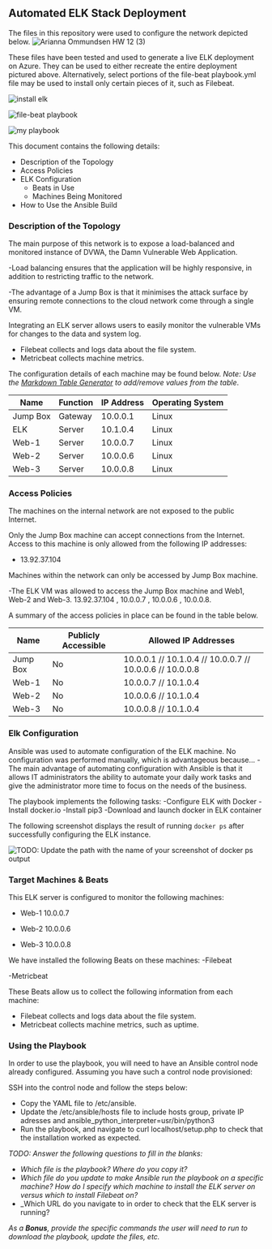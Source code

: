 ## Automated ELK Stack Deployment

The files in this repository were used to configure the network depicted below.
![Arianna Ommundsen HW 12 (3)](https://user-images.githubusercontent.com/73668221/110558514-a30e1100-8110-11eb-970d-3d178877f085.png)


These files have been tested and used to generate a live ELK deployment on Azure. They can be used to either recreate the entire deployment pictured above. Alternatively, select portions of the file-beat playbook.yml file may be used to install only certain pieces of it, such as Filebeat.


![install elk](https://user-images.githubusercontent.com/73668221/110512773-81426900-80d3-11eb-9094-3deaa69eddac.JPG)

![file-beat playbook](https://user-images.githubusercontent.com/73668221/110511354-252b1500-80d2-11eb-9a5a-ce2813e4352b.JPG)

![my playbook](https://user-images.githubusercontent.com/73668221/110560011-3b0cfa00-8113-11eb-96c2-088008fafcc4.JPG)



This document contains the following details:
- Description of the Topology
- Access Policies
- ELK Configuration
  - Beats in Use
  - Machines Being Monitored
- How to Use the Ansible Build


### Description of the Topology

The main purpose of this network is to expose a load-balanced and monitored instance of DVWA, the Damn Vulnerable Web Application.

-Load balancing ensures that the application will be highly responsive, in addition to restricting traffic to the network.

-The advantage of a Jump Box is that it minimises the attack surface by ensuring remote connections to the cloud network come through a single VM.

Integrating an ELK server allows users to easily monitor the vulnerable VMs for changes to the data and system log.
- Filebeat collects and logs data about the file system.
- Metricbeat collects machine metrics.

The configuration details of each machine may be found below.
_Note: Use the [Markdown Table Generator](http://www.tablesgenerator.com/markdown_tables) to add/remove values from the table_.

| Name     | Function | IP Address | Operating System |
|----------|----------|------------|------------------|
| Jump Box | Gateway  | 10.0.0.1   | Linux            |
| ELK      | Server   | 10.1.0.4   | Linux            |
| Web-1    | Server   | 10.0.0.7   | Linux            |
| Web-2    | Server   | 10.0.0.6   | Linux            |
| Web-3    | Server   | 10.0.0.8   | Linux            |

### Access Policies

The machines on the internal network are not exposed to the public Internet. 

Only the Jump Box machine can accept connections from the Internet. Access to this machine is only allowed from the following IP addresses:
- 13.92.37.104

Machines within the network can only be accessed by Jump Box machine.

-The ELK VM was allowed to access the Jump Box machine and Web1, Web-2 and Web-3. 13.92.37.104 , 10.0.0.7 , 10.0.0.6 , 10.0.0.8.

A summary of the access policies in place can be found in the table below.

| Name     | Publicly Accessible | Allowed IP Addresses |
|----------|---------------------|----------------------|
| Jump Box | No                  | 10.0.0.1 // 10.1.0.4 // 10.0.0.7 // 10.0.0.6 // 10.0.0.8 |
| Web-1    | No                  | 10.0.0.7 // 10.1.0.4                                     |
| Web-2    | No                  | 10.0.0.6 // 10.1.0.4                                     |
| Web-3    | No                  | 10.0.0.8 // 10.1.0.4                                     |

### Elk Configuration

Ansible was used to automate configuration of the ELK machine. No configuration was performed manually, which is advantageous because...
-The main advantage of automating configuration with Ansible is that it allows IT administrators the ability to automate your daily work tasks and give the administrator more time to focus on the needs of the business.

The playbook implements the following tasks:
-Configure ELK with Docker
-Install docker.io
-Install pip3
-Download and launch docker in ELK container

The following screenshot displays the result of running `docker ps` after successfully configuring the ELK instance.

![TODO: Update the path with the name of your screenshot of docker ps output](Images/docker_ps_output.png)

### Target Machines & Beats
This ELK server is configured to monitor the following machines:

- Web-1 10.0.0.7

- Web-2 10.0.0.6

- Web-3 10.0.0.8

We have installed the following Beats on these machines:
-Filebeat

-Metricbeat

These Beats allow us to collect the following information from each machine:
- Filebeat collects and logs data about the file system.
- Metricbeat collects machine metrics, such as uptime.
### Using the Playbook
In order to use the playbook, you will need to have an Ansible control node already configured. Assuming you have such a control node provisioned: 

SSH into the control node and follow the steps below:
- Copy the YAML file to /etc/ansible.
- Update the /etc/ansible/hosts file to include hosts group, private IP adresses and ansible_python_interpreter=usr/bin/python3
- Run the playbook, and navigate to curl localhost/setup.php to check that the installation worked as expected.

_TODO: Answer the following questions to fill in the blanks:_
- _Which file is the playbook? Where do you copy it?_
- _Which file do you update to make Ansible run the playbook on a specific machine? How do I specify which machine to install the ELK server on versus which to install Filebeat on?_
- _Which URL do you navigate to in order to check that the ELK server is running?

_As a **Bonus**, provide the specific commands the user will need to run to download the playbook, update the files, etc._
